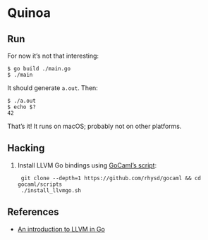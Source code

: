 # Quinoa

## Run

For now it’s not that interesting:

    $ go build ./main.go
    $ ./main

It should generate `a.out`.
Then:

    $ ./a.out
    $ echo $?
    42

That’s it! It runs on macOS; probably not on other platforms.

## Hacking

1. Install LLVM Go bindings using [GoCaml’s script][goscript]:

        git clone --depth=1 https://github.com/rhysd/gocaml && cd gocaml/scripts
        ./install_llvmgo.sh

[goscript]: https://github.com/g/blob/master/scripts/install_llvmgo.sh

## References

* [An introduction to LLVM in Go](https://felixangell.com/blog/an-introduction-to-llvm-in-go)
